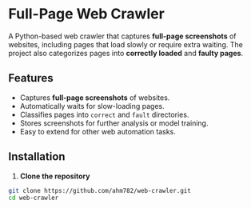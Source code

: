# Full-Page Web Crawler

A Python-based web crawler that captures **full-page screenshots** of websites, including pages that load slowly or require extra waiting. The project also categorizes pages into **correctly loaded** and **faulty pages**.

## Features

- Captures **full-page screenshots** of websites.
- Automatically waits for slow-loading pages.
- Classifies pages into `correct` and `fault` directories.
- Stores screenshots for further analysis or model training.
- Easy to extend for other web automation tasks.

## Installation

1. **Clone the repository**

```bash
git clone https://github.com/ahm782/web-crawler.git
cd web-crawler
